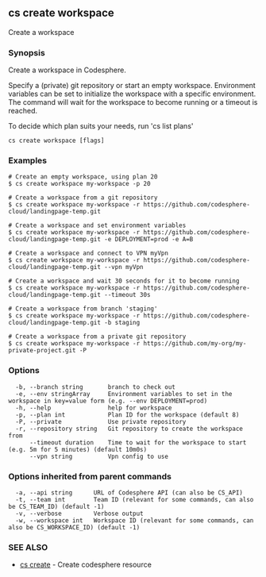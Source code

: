 ## cs create workspace

Create a workspace

### Synopsis

Create a workspace in Codesphere.

Specify a (private) git repository or start an empty workspace.
Environment variables can be set to initialize the workspace with a specific environment.
The command will wait for the workspace to become running or a timeout is reached.

To decide which plan suits your needs, run 'cs list plans'


```
cs create workspace [flags]
```

### Examples

```
# Create an empty workspace, using plan 20
$ cs create workspace my-workspace -p 20

# Create a workspace from a git repository
$ cs create workspace my-workspace -r https://github.com/codesphere-cloud/landingpage-temp.git

# Create a workspace and set environment variables
$ cs create workspace my-workspace -r https://github.com/codesphere-cloud/landingpage-temp.git -e DEPLOYMENT=prod -e A=B

# Create a workspace and connect to VPN myVpn
$ cs create workspace my-workspace -r https://github.com/codesphere-cloud/landingpage-temp.git --vpn myVpn

# Create a workspace and wait 30 seconds for it to become running
$ cs create workspace my-workspace -r https://github.com/codesphere-cloud/landingpage-temp.git --timeout 30s

# Create a workspace from branch 'staging'
$ cs create workspace my-workspace -r https://github.com/codesphere-cloud/landingpage-temp.git -b staging

# Create a workspace from a private git repository
$ cs create workspace my-workspace -r https://github.com/my-org/my-private-project.git -P
```

### Options

```
  -b, --branch string       branch to check out
  -e, --env stringArray     Environment variables to set in the workspace in key=value form (e.g. --env DEPLOYMENT=prod)
  -h, --help                help for workspace
  -p, --plan int            Plan ID for the workspace (default 8)
  -P, --private             Use private repository
  -r, --repository string   Git repository to create the workspace from
      --timeout duration    Time to wait for the workspace to start (e.g. 5m for 5 minutes) (default 10m0s)
      --vpn string          Vpn config to use
```

### Options inherited from parent commands

```
  -a, --api string      URL of Codesphere API (can also be CS_API)
  -t, --team int        Team ID (relevant for some commands, can also be CS_TEAM_ID) (default -1)
  -v, --verbose         Verbose output
  -w, --workspace int   Workspace ID (relevant for some commands, can also be CS_WORKSPACE_ID) (default -1)
```

### SEE ALSO

* [cs create](cs_create.md)	 - Create codesphere resource

